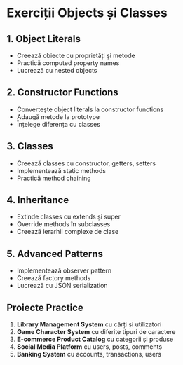 # Exerciții Objects și Classes

## 1. Object Literals
- Creează obiecte cu proprietăți și metode
- Practică computed property names
- Lucrează cu nested objects

## 2. Constructor Functions
- Convertește object literals la constructor functions
- Adaugă metode la prototype
- Înțelege diferența cu classes

## 3. Classes
- Creează classes cu constructor, getters, setters
- Implementează static methods
- Practică method chaining

## 4. Inheritance
- Extinde classes cu extends și super
- Override methods în subclasses
- Creează ierarhii complexe de clase

## 5. Advanced Patterns
- Implementează observer pattern
- Creează factory methods
- Lucrează cu JSON serialization

## Proiecte Practice
1. **Library Management System** cu cărți și utilizatori
2. **Game Character System** cu diferite tipuri de caractere
3. **E-commerce Product Catalog** cu categorii și produse
4. **Social Media Platform** cu users, posts, comments
5. **Banking System** cu accounts, transactions, users
